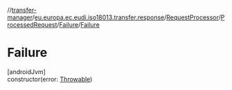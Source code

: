 //[transfer-manager](../../../../../index.md)/[eu.europa.ec.eudi.iso18013.transfer.response](../../../index.md)/[RequestProcessor](../../index.md)/[ProcessedRequest](../index.md)/[Failure](index.md)/[Failure](-failure.md)

# Failure

[androidJvm]\
constructor(error: [Throwable](https://kotlinlang.org/api/latest/jvm/stdlib/kotlin-stdlib/kotlin/-throwable/index.html))
